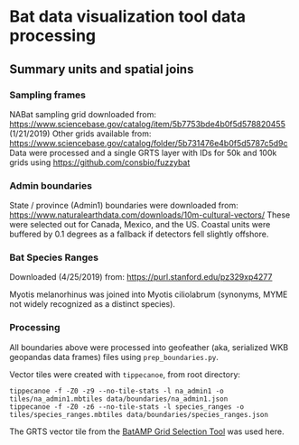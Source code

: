 # Bat data visualization tool data processing

## Summary units and spatial joins

### Sampling frames

NABat sampling grid downloaded from: https://www.sciencebase.gov/catalog/item/5b7753bde4b0f5d578820455 (1/21/2019)
Other grids available from: https://www.sciencebase.gov/catalog/folder/5b731476e4b0f5d5787c5d9c
Data were processed and a single GRTS layer with IDs for 50k and 100k grids using https://github.com/consbio/fuzzybat

### Admin boundaries

State / province (Admin1) boundaries were downloaded from: https://www.naturalearthdata.com/downloads/10m-cultural-vectors/
These were selected out for Canada, Mexico, and the US. Coastal units were buffered by 0.1 degrees as a fallback if
detectors fell slightly offshore.

### Bat Species Ranges

Downloaded (4/25/2019) from: https://purl.stanford.edu/pz329xp4277

Myotis melanorhinus was joined into Myotis ciliolabrum (synonyms, MYME not widely recognized as a distinct species).

### Processing

All boundaries above were processed into geofeather (aka, serialized WKB geopandas data frames) files using `prep_boundaries.py`.

Vector tiles were created with `tippecanoe`, from root directory:

```
tippecanoe -f -Z0 -z9 --no-tile-stats -l na_admin1 -o tiles/na_admin1.mbtiles data/boundaries/na_admin1.json
tippecanoe -f -Z0 -z6 --no-tile-stats -l species_ranges -o tiles/species_ranges.mbtiles data/boundaries/species_ranges.json
```

The GRTS vector tile from the [BatAMP Grid Selection Tool](https://github.com/consbio/fuzzybat) was used here.
